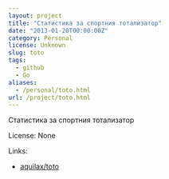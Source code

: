 ```yaml
---
layout: project
title: "Статистика за спортния тотализатор"
date: "2013-01-20T00:00:00Z"
category: Personal
license: Unknown
slug: toto
tags:
  - github
  - Go
aliases:
  - /personal/toto.html
url: /project/toto.html
---
```


Статистика за спортния тотализатор

License: None

Links:

* [aquilax/toto](https://github.com/aquilax/toto)
